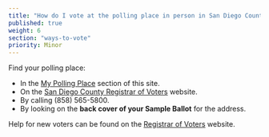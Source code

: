 ```yaml
---
title: "How do I vote at the polling place in person in San Diego County?"
published: true
weight: 6
section: "ways-to-vote"
priority: Minor
---
```


Find your polling place:  
- In the [My Polling Place](#section-my-polling-place) section of this site.  
- On the [San Diego County Registrar of Voters](http://www2.sdcounty.ca.gov/rov/eng/epolling_query.asp) website.  
- By calling (858) 565-5800.  
- By looking on the **back cover of your Sample Ballot** for the address.  

Help for new voters can be found on the [Registrar of Voters](http://www.sdvote.com/content/rov/en/faq.html) website.  
